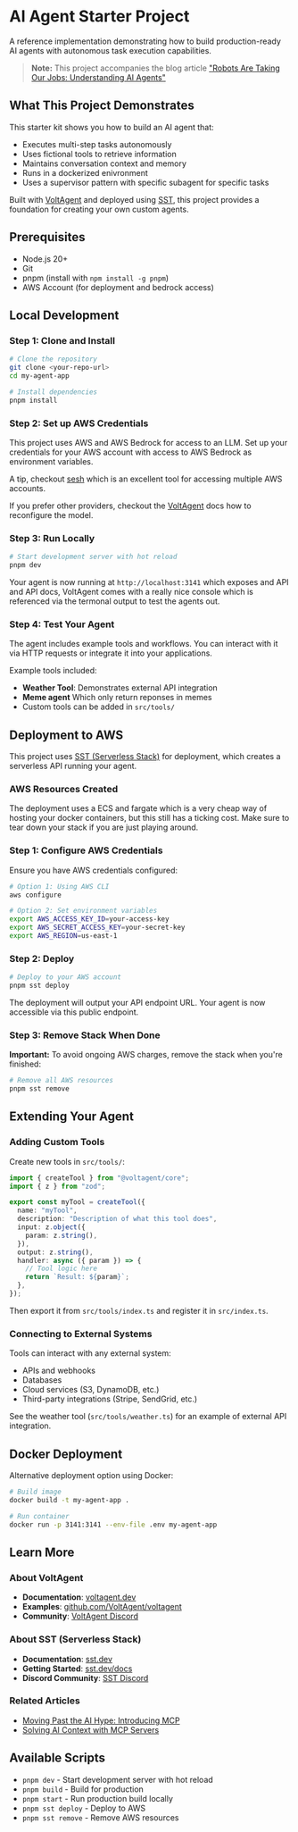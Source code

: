 # AI Agent Starter Project

A reference implementation demonstrating how to build production-ready AI agents with autonomous task execution capabilities.

> **Note:** This project accompanies the blog article ["Robots Are Taking Our Jobs: Understanding AI Agents"](https://blog.elva-group.com/robots-are-taking-our-jobs)

## What This Project Demonstrates

This starter kit shows you how to build an AI agent that:

- Executes multi-step tasks autonomously
- Uses fictional tools to retrieve information
- Maintains conversation context and memory
- Runs in a dockerized enivronment
- Uses a supervisor pattern with specific subagent for specific tasks

Built with [VoltAgent](https://voltagent.dev) and deployed using [SST](https://sst.dev), this project provides a foundation for creating your own custom agents.

## Prerequisites

- Node.js 20+
- Git
- pnpm (install with `npm install -g pnpm`)
- AWS Account (for deployment and bedrock access)

## Local Development

### Step 1: Clone and Install

```bash
# Clone the repository
git clone <your-repo-url>
cd my-agent-app

# Install dependencies
pnpm install
```

### Step 2: Set up AWS Credentials

This project uses AWS and AWS Bedrock for access to an LLM.
Set up your credentials for your AWS account with access to AWS Bedrock as environment variables.

A tip, checkout [sesh](https://github.com/elva-labs/awsesh) which is an excellent tool for accessing multiple AWS accounts.

If you prefer other providers, checkout the [VoltAgent](https://voltagent.dev) docs how to reconfigure the model.

### Step 3: Run Locally

```bash
# Start development server with hot reload
pnpm dev
```

Your agent is now running at `http://localhost:3141` which exposes and API and API docs, VoltAgent comes with a really nice
console which is referenced via the termonal output to test the agents out.

### Step 4: Test Your Agent

The agent includes example tools and workflows. You can interact with it via HTTP requests or integrate it into your applications.

Example tools included:

- **Weather Tool**: Demonstrates external API integration
- **Meme agent** Which only return reponses in memes
- Custom tools can be added in `src/tools/`

## Deployment to AWS

This project uses [SST (Serverless Stack)](https://sst.dev) for deployment, which creates a serverless API running your agent.

### AWS Resources Created

The deployment uses a ECS and fargate which is a very cheap way of hosting your docker containers, but this still has a ticking cost. Make sure to tear down your stack if you are just playing around.

### Step 1: Configure AWS Credentials

Ensure you have AWS credentials configured:

```bash
# Option 1: Using AWS CLI
aws configure

# Option 2: Set environment variables
export AWS_ACCESS_KEY_ID=your-access-key
export AWS_SECRET_ACCESS_KEY=your-secret-key
export AWS_REGION=us-east-1
```

### Step 2: Deploy

```bash
# Deploy to your AWS account
pnpm sst deploy
```

The deployment will output your API endpoint URL. Your agent is now accessible via this public endpoint.

### Step 3: Remove Stack When Done

**Important:** To avoid ongoing AWS charges, remove the stack when you're finished:

```bash
# Remove all AWS resources
pnpm sst remove
```

## Extending Your Agent

### Adding Custom Tools

Create new tools in `src/tools/`:

```typescript
import { createTool } from "@voltagent/core";
import { z } from "zod";

export const myTool = createTool({
  name: "myTool",
  description: "Description of what this tool does",
  input: z.object({
    param: z.string(),
  }),
  output: z.string(),
  handler: async ({ param }) => {
    // Tool logic here
    return `Result: ${param}`;
  },
});
```

Then export it from `src/tools/index.ts` and register it in `src/index.ts`.

### Connecting to External Systems

Tools can interact with any external system:

- APIs and webhooks
- Databases
- Cloud services (S3, DynamoDB, etc.)
- Third-party integrations (Stripe, SendGrid, etc.)

See the weather tool (`src/tools/weather.ts`) for an example of external API integration.

## Docker Deployment

Alternative deployment option using Docker:

```bash
# Build image
docker build -t my-agent-app .

# Run container
docker run -p 3141:3141 --env-file .env my-agent-app
```

## Learn More

### About VoltAgent

- **Documentation**: [voltagent.dev](https://voltagent.dev)
- **Examples**: [github.com/VoltAgent/voltagent](https://github.com/VoltAgent/voltagent)
- **Community**: [VoltAgent Discord](https://s.voltagent.dev/discord)

### About SST (Serverless Stack)

- **Documentation**: [sst.dev](https://sst.dev)
- **Getting Started**: [sst.dev/docs](https://sst.dev/docs)
- **Discord Community**: [SST Discord](https://sst.dev/discord)

### Related Articles

- [Moving Past the AI Hype: Introducing MCP](https://blog.elva-group.com/moving-past-the-ai-hype-introducing-mcp)
- [Solving AI Context with MCP Servers](https://blog.elva-group.com/solving-ai-context-with-mcp-servers)

## Available Scripts

- `pnpm dev` - Start development server with hot reload
- `pnpm build` - Build for production
- `pnpm start` - Run production build locally
- `pnpm sst deploy` - Deploy to AWS
- `pnpm sst remove` - Remove AWS resources

